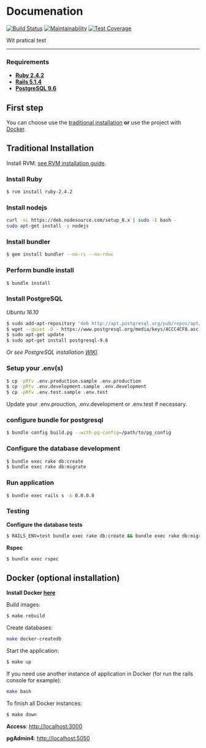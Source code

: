 # Documenation
[![Build Status](https://travis-ci.org/renanrboliveira/wit-cart.svg?branch=master)](https://travis-ci.org/renanrboliveira/wit-cart)
[![Maintainability](https://api.codeclimate.com/v1/badges/3ec9fa1c98d0a7845be0/maintainability)](https://codeclimate.com/github/renanrboliveira/wit-cart/maintainability)
[![Test Coverage](https://api.codeclimate.com/v1/badges/3ec9fa1c98d0a7845be0/test_coverage)](https://codeclimate.com/github/renanrboliveira/wit-cart/test_coverage)


Wit pratical test

---

### Requirements ###

* **[Ruby 2.4.2](https://www.ruby-lang.org/en/)**
* **[Rails 5.1.4](http://guides.rubyonrails.org/)**
* **[PostgreSQL 9.6](https://www.postgresql.org/)**

## First step
You can choose use the [traditional installation](#traditional-installation) **or** use the project with [Docker](#docker-optional-installation).


## Traditional Installation

Install RVM: [see RVM installation guide](http://rvm.io).

### Install Ruby
```sh
$ rvm install ruby-2.4.2
```
### Install nodejs
```sh
curl -sL https://deb.nodesource.com/setup_8.x | sudo -E bash -
sudo apt-get install -y nodejs
```

### Install bundler
```sh
$ gem install bundler --no-ri --no-rdoc
```

### Perform bundle install
```sh
$ bundle install
```

### Install PostgreSQL

*Ubuntu 16.10*

```sh
$ sudo add-apt-repository "deb http://apt.postgresql.org/pub/repos/apt/ xenial-pgdg main"
$ wget --quiet -O - https://www.postgresql.org/media/keys/ACCC4CF8.asc | sudo apt-key add -
$ sudo apt-get update
$ sudo apt-get install postgresql-9.6
```
*Or see PostgreSQL installation [WIKI](https://wiki.postgresql.org/wiki/Detailed_installation_guides)*.

### Setup your .env(s)

```bash
$ cp -pRfv .env.production.sample .env.production
$ cp -pRfv .env.development.sample .env.development
$ cp -pRfv .env.test.sample .env.test
```
Update your .env.prouction, .env.development or .env.test if necessary.

### configure bundle for postgresql
```sh
$ bundle config build.pg --with-pg-config=/path/to/pg_config
```

### Configure the database development
```sh
$ bundle exec rake db:create
$ bundle exec rake db:migrate
```


### Run application
```sh
$ bundle exec rails s -b 0.0.0.0
```

### Testing

**Configure the database tests**
```sh
$ RAILS_ENV=test bundle exec rake db:create && bundle exec rake db:migrate && bundle exec rake db:test:prepare
```

**Rspec**
```sh
$ bundle exec rspec
```

## Docker (optional installation)
**Install Docker [here](https://docs.docker.com/engine/installation/)**

Build images:
```sh
$ make rebuild
```

Create databases:
```sh
make docker-createdb
```

Start the application:
```sh
$ make up
```

If you need use another instance of application in Docker (for run the rails console for example):
```sh
make bash
```

To finish all Docker instances:
```sh
$ make down
```

**Access**: [http://localhost:3000](http://localhost:3000)

**pgAdmin4**: [http://localhost:5050](http://localhost:5050)
